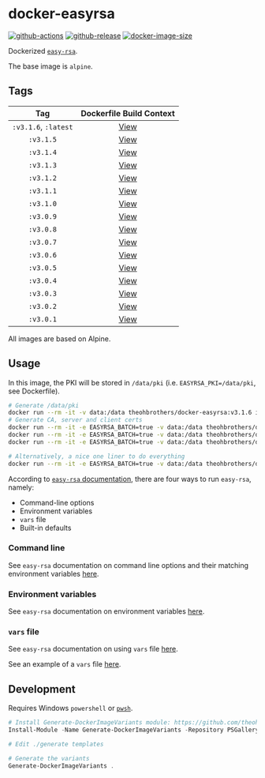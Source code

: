 # docker-easyrsa

[![github-actions](https://github.com/theohbrothers/docker-easyrsa/workflows/ci-master-pr/badge.svg)](https://github.com/theohbrothers/docker-easyrsa/actions)
[![github-release](https://img.shields.io/github/v/release/theohbrothers/docker-easyrsa?style=flat-square)](https://github.com/theohbrothers/docker-easyrsa/releases/)
[![docker-image-size](https://img.shields.io/docker/image-size/theohbrothers/docker-easyrsa/latest)](https://hub.docker.com/r/theohbrothers/docker-easyrsa)

Dockerized [`easy-rsa`](https://github.com/OpenVPN/easy-rsa).

The base image is `alpine`.

## Tags

| Tag | Dockerfile Build Context |
|:-------:|:---------:|
| `:v3.1.6`, `:latest` | [View](variants/v3.1.6) |
| `:v3.1.5` | [View](variants/v3.1.5) |
| `:v3.1.4` | [View](variants/v3.1.4) |
| `:v3.1.3` | [View](variants/v3.1.3) |
| `:v3.1.2` | [View](variants/v3.1.2) |
| `:v3.1.1` | [View](variants/v3.1.1) |
| `:v3.1.0` | [View](variants/v3.1.0) |
| `:v3.0.9` | [View](variants/v3.0.9) |
| `:v3.0.8` | [View](variants/v3.0.8) |
| `:v3.0.7` | [View](variants/v3.0.7) |
| `:v3.0.6` | [View](variants/v3.0.6) |
| `:v3.0.5` | [View](variants/v3.0.5) |
| `:v3.0.4` | [View](variants/v3.0.4) |
| `:v3.0.3` | [View](variants/v3.0.3) |
| `:v3.0.2` | [View](variants/v3.0.2) |
| `:v3.0.1` | [View](variants/v3.0.1) |

All images are based on Alpine.

## Usage

In this image, the PKI will be stored in `/data/pki` (i.e. `EASYRSA_PKI=/data/pki`, see Dockerfile).

```sh
# Generate /data/pki
docker run --rm -it -v data:/data theohbrothers/docker-easyrsa:v3.1.6 init-pki
# Generate CA, server and client certs
docker run --rm -it -e EASYRSA_BATCH=true -v data:/data theohbrothers/docker-easyrsa:v3.1.6 build-ca nopass
docker run --rm -it -e EASYRSA_BATCH=true -v data:/data theohbrothers/docker-easyrsa:v3.1.6 build-server-full server-01 nopass
docker run --rm -it -e EASYRSA_BATCH=true -v data:/data theohbrothers/docker-easyrsa:v3.1.6 build-client-full client-01 nopass

# Alternatively, a nice one liner to do everything
docker run --rm -it -e EASYRSA_BATCH=true -v data:/data theohbrothers/docker-easyrsa:v3.1.6 sh -c 'set -e; easyrsa init-pki; easyrsa build-ca nopass; easyrsa build-server-full server-01 nopass; easyrsa build-client-full client-01 nopass; find /data/pki'
```

According to [`easy-rsa` documentation](https://github.com/OpenVPN/easy-rsa/blob/v3.0.0/doc/EasyRSA-Advanced.md#configuration-reference), there are four ways to run `easy-rsa`, namely:

- Command-line options
- Environment variables
- `vars` file
- Built-in defaults

### Command line

See `easy-rsa` documentation on command line options and their matching environment variables [here](https://github.com/OpenVPN/easy-rsa/blob/v3.0.0/doc/EasyRSA-Readme.md#obtaining-and-using-easy-rsa).

### Environment variables

See `easy-rsa` documentation on environment variables [here](https://github.com/OpenVPN/easy-rsa/blob/v3.0.0/doc/EasyRSA-Advanced.md#environmental-variables-reference).

### `vars` file

See `easy-rsa` documentation on using `vars` file [here](https://github.com/OpenVPN/easy-rsa/blob/v3.0.0/doc/EasyRSA-Advanced.md#vars-autodetection).

See an example of a `vars` file [here](https://github.com/OpenVPN/easy-rsa/blob/v3.0.0/easyrsa3/vars.example).

## Development

Requires Windows `powershell` or [`pwsh`](https://github.com/PowerShell/PowerShell).

```powershell
# Install Generate-DockerImageVariants module: https://github.com/theohbrothers/Generate-DockerImageVariants
Install-Module -Name Generate-DockerImageVariants -Repository PSGallery -Scope CurrentUser -Force -Verbose

# Edit ./generate templates

# Generate the variants
Generate-DockerImageVariants .
```
